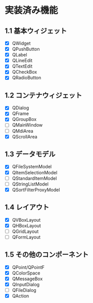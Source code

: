 # 実装済み機能

## 1.1 基本ウィジェット
- [x] QWidget
- [x] QPushButton
- [x] QLabel
- [x] QLineEdit
- [x] QTextEdit
- [x] QCheckBox
- [x] QRadioButton

## 1.2 コンテナウィジェット
- [x] QDialog
- [x] QFrame
- [x] QGroupBox
- [ ] QMainWindow
- [ ] QMdiArea
- [x] QScrollArea

## 1.3 データモデル
- [x] QFileSystemModel
- [x] QItemSelectionModel
- [ ] QStandardItemModel
- [ ] QStringListModel
- [x] QSortFilterProxyModel

## 1.4 レイアウト
- [x] QVBoxLayout
- [x] QHBoxLayout
- [ ] QGridLayout
- [ ] QFormLayout

## 1.5 その他のコンポーネント
- [x] QPoint/QPointF
- [x] QColorSpace
- [x] QMessageBox
- [x] QInputDialog
- [ ] QFileDialog
- [x] QAction
